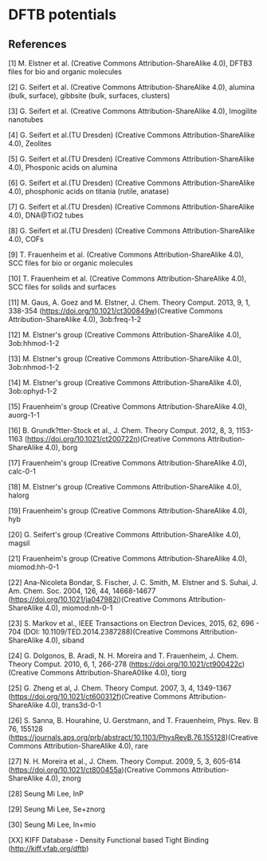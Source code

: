DFTB potentials
======

## References
[1] M. Elstner et al. (Creative Commons Attribution-ShareAlike 4.0), DFTB3 files for bio and organic molecules


[2] G. Seifert et al. (Creative Commons Attribution-ShareAlike 4.0), alumina (bulk, surface), gibbsite (bulk, surfaces, clusters)


[3] G. Seifert et al. (Creative Commons Attribution-ShareAlike 4.0), Imogilite nanotubes


[4] G. Seifert et al.(TU Dresden) (Creative Commons Attribution-ShareAlike 4.0), Zeolites


[5] G. Seifert et al.(TU Dresden) (Creative Commons Attribution-ShareAlike 4.0), Phosponic acids on alumina


[6] G. Seifert et al.(TU Dresden) (Creative Commons Attribution-ShareAlike 4.0), phosphonic acids on titania (rutile, anatase)


[7] G. Seifert et al.(TU Dresden) (Creative Commons Attribution-ShareAlike 4.0), DNA@TiO2 tubes


[8] G. Seifert et al.(TU Dresden) (Creative Commons Attribution-ShareAlike 4.0), COFs


[9] T. Frauenheim et al. (Creative Commons Attribution-ShareAlike 4.0), SCC files for bio or organic molecules


[10] T. Frauenheim et al. (Creative Commons Attribution-ShareAlike 4.0), SCC files for solids and surfaces


[11] M. Gaus, A. Goez and M. Elstner, J. Chem. Theory Comput. 2013, 9, 1, 338-354 (https://doi.org/10.1021/ct300849w)(Creative Commons Attribution-ShareAlike 4.0), 3ob:freq-1-2


[12] M. Elstner's group (Creative Commons Attribution-ShareAlike 4.0), 3ob:hhmod-1-2


[13] M. Elstner's group (Creative Commons Attribution-ShareAlike 4.0), 3ob:nhmod-1-2


[14] M. Elstner's group (Creative Commons Attribution-ShareAlike 4.0), 3ob:ophyd-1-2


[15] Frauenheim's group (Creative Commons Attribution-ShareAlike 4.0), auorg-1-1


[16] B. Grundk?tter-Stock et al., J. Chem. Theory Comput. 2012, 8, 3, 1153-1163 (https://doi.org/10.1021/ct200722n)(Creative Commons Attribution-ShareAlike 4.0), borg


[17] Frauenheim's group (Creative Commons Attribution-ShareAlike 4.0), calc-0-1


[18] M. Elstner's group (Creative Commons Attribution-ShareAlike 4.0), halorg


[19] Frauenheim's group (Creative Commons Attribution-ShareAlike 4.0), hyb


[20] G. Seifert's group (Creative Commons Attribution-ShareAlike 4.0), magsil


[21] Frauenheim's group (Creative Commons Attribution-ShareAlike 4.0), miomod:hh-0-1


[22] Ana-Nicoleta Bondar, S. Fischer, J. C. Smith, M. Elstner and S. Suhai, J. Am. Chem. Soc. 2004, 126, 44, 14668-14677 (https://doi.org/10.1021/ja047982i)(Creative Commons Attribution-ShareAlike 4.0), miomod:nh-0-1


[23] S. Markov et al., IEEE Transactions on Electron Devices, 2015, 62, 696 - 704 (DOI: 10.1109/TED.2014.2387288)(Creative Commons Attribution-ShareAlike 4.0), siband


[24] G. Dolgonos, B. Aradi, N. H. Moreira and T. Frauenheim, J. Chem. Theory Comput. 2010, 6, 1, 266-278 (https://doi.org/10.1021/ct900422c)(Creative Commons Attribution-ShareA0like 4.0), tiorg


[25] G. Zheng et al, J. Chem. Theory Comput. 2007, 3, 4, 1349-1367 (https://doi.org/10.1021/ct600312f)(Creative Commons Attribution-ShareAlike 4.0), trans3d-0-1


[26] S. Sanna, B. Hourahine, U. Gerstmann, and T. Frauenheim, Phys. Rev. B 76, 155128 (https://journals.aps.org/prb/abstract/10.1103/PhysRevB.76.155128)(Creative Commons Attribution-ShareAlike 4.0), rare


[27] N. H. Moreira et al., J. Chem. Theory Comput. 2009, 5, 3, 605-614 (https://doi.org/10.1021/ct800455a)(Creative Commons Attribution-ShareAlike 4.0), znorg


[28] Seung Mi Lee, InP


[29] Seung Mi Lee, Se+znorg


[30] Seung Mi Lee, In+mio


[XX] KIFF Database - Density Functional based Tight Binding  (http://kiff.vfab.org/dftb)